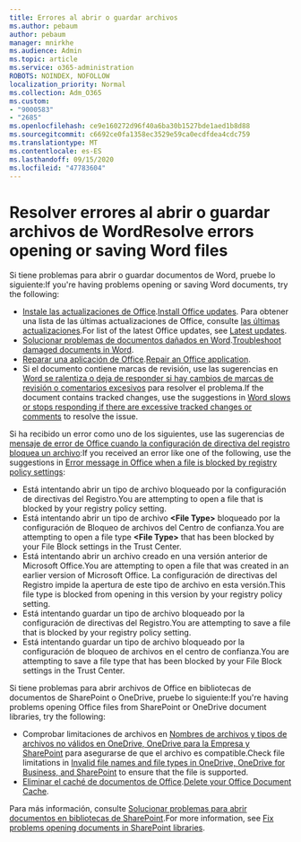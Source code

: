 ```yaml
---
title: Errores al abrir o guardar archivos
ms.author: pebaum
author: pebaum
manager: mnirkhe
ms.audience: Admin
ms.topic: article
ms.service: o365-administration
ROBOTS: NOINDEX, NOFOLLOW
localization_priority: Normal
ms.collection: Adm_O365
ms.custom:
- "9000583"
- "2685"
ms.openlocfilehash: ce9e160272d96f40a6ba30b1527bde1aed1b8d88
ms.sourcegitcommit: c6692ce0fa1358ec3529e59ca0ecdfdea4cdc759
ms.translationtype: MT
ms.contentlocale: es-ES
ms.lasthandoff: 09/15/2020
ms.locfileid: "47783604"
---
```

# <a name="resolve-errors-opening-or-saving-word-files"></a><span data-ttu-id="901c6-102">Resolver errores al abrir o guardar archivos de Word</span><span class="sxs-lookup"><span data-stu-id="901c6-102">Resolve errors opening or saving Word files</span></span>

<span data-ttu-id="901c6-103">Si tiene problemas para abrir o guardar documentos de Word, pruebe lo siguiente:</span><span class="sxs-lookup"><span data-stu-id="901c6-103">If you're having problems opening or saving Word documents, try the following:</span></span>

- <span data-ttu-id="901c6-104">[Instale las actualizaciones de Office](https://support.office.com/article/2ab296f3-7f03-43a2-8e50-46de917611c5).</span><span class="sxs-lookup"><span data-stu-id="901c6-104">[Install Office updates](https://support.office.com/article/2ab296f3-7f03-43a2-8e50-46de917611c5).</span></span> <span data-ttu-id="901c6-105">Para obtener una lista de las últimas actualizaciones de Office, consulte [las últimas actualizaciones](https://docs.microsoft.com/officeupdates/office-updates-msi).</span><span class="sxs-lookup"><span data-stu-id="901c6-105">For list of the latest Office updates, see [Latest updates](https://docs.microsoft.com/officeupdates/office-updates-msi).</span></span>
- <span data-ttu-id="901c6-106">[Solucionar problemas de documentos dañados en Word](https://docs.microsoft.com/office/troubleshoot/word/damaged-documents-in-word).</span><span class="sxs-lookup"><span data-stu-id="901c6-106">[Troubleshoot damaged documents in Word](https://docs.microsoft.com/office/troubleshoot/word/damaged-documents-in-word).</span></span>
- <span data-ttu-id="901c6-107">[Reparar una aplicación de Office](https://support.office.com/Article/Repair-an-Office-application-7821d4b6-7c1d-4205-aa0e-a6b40c5bb88b).</span><span class="sxs-lookup"><span data-stu-id="901c6-107">[Repair an Office application](https://support.office.com/Article/Repair-an-Office-application-7821d4b6-7c1d-4205-aa0e-a6b40c5bb88b).</span></span>
- <span data-ttu-id="901c6-108">Si el documento contiene marcas de revisión, use las sugerencias en [Word se ralentiza o deja de responder si hay cambios de marcas de revisión o comentarios excesivos](https://docs.microsoft.com/office/troubleshoot/word/word-stops-responding) para resolver el problema.</span><span class="sxs-lookup"><span data-stu-id="901c6-108">If the document contains tracked changes, use the suggestions in [Word slows or stops responding if there are excessive tracked changes or comments](https://docs.microsoft.com/office/troubleshoot/word/word-stops-responding) to resolve the issue.</span></span>

<span data-ttu-id="901c6-109">Si ha recibido un error como uno de los siguientes, use las sugerencias de [mensaje de error de Office cuando la configuración de directiva del registro bloquea un archivo](https://docs.microsoft.com/office/troubleshoot/settings/file-blocked-in-office):</span><span class="sxs-lookup"><span data-stu-id="901c6-109">If you received an error like one of the following, use the suggestions in [Error message in Office when a file is blocked by registry policy settings](https://docs.microsoft.com/office/troubleshoot/settings/file-blocked-in-office):</span></span>

- <span data-ttu-id="901c6-110">Está intentando abrir un tipo de archivo bloqueado por la configuración de directivas del Registro.</span><span class="sxs-lookup"><span data-stu-id="901c6-110">You are attempting to open a file that is blocked by your registry policy setting.</span></span>
- <span data-ttu-id="901c6-111">Está intentando abrir un tipo de archivo **\<File Type\>** bloqueado por la configuración de Bloqueo de archivos del Centro de confianza.</span><span class="sxs-lookup"><span data-stu-id="901c6-111">You are attempting to open a file type **\<File Type\>** that has been blocked by your File Block settings in the Trust Center.</span></span>
- <span data-ttu-id="901c6-112">Está intentando abrir un archivo creado en una versión anterior de Microsoft Office.</span><span class="sxs-lookup"><span data-stu-id="901c6-112">You are attempting to open a file that was created in an earlier version of Microsoft Office.</span></span> <span data-ttu-id="901c6-113">La configuración de directivas del Registro impide la apertura de este tipo de archivo en esta versión.</span><span class="sxs-lookup"><span data-stu-id="901c6-113">This file type is blocked from opening in this version by your registry policy setting.</span></span>
- <span data-ttu-id="901c6-114">Está intentando guardar un tipo de archivo bloqueado por la configuración de directivas del Registro.</span><span class="sxs-lookup"><span data-stu-id="901c6-114">You are attempting to save a file that is blocked by your registry policy setting.</span></span>
- <span data-ttu-id="901c6-115">Está intentando guardar un tipo de archivo bloqueado por la configuración de bloqueo de archivos en el centro de confianza.</span><span class="sxs-lookup"><span data-stu-id="901c6-115">You are attempting to save a file type that has been blocked by your File Block settings in the Trust Center.</span></span>

<span data-ttu-id="901c6-116">Si tiene problemas para abrir archivos de Office en bibliotecas de documentos de SharePoint o OneDrive, pruebe lo siguiente:</span><span class="sxs-lookup"><span data-stu-id="901c6-116">If you're having problems opening Office files from SharePoint or OneDrive document libraries, try the following:</span></span>

- <span data-ttu-id="901c6-117">Comprobar limitaciones de archivos en [Nombres de archivos y tipos de archivos no válidos en OneDrive, OneDrive para la Empresa y SharePoint](https://support.office.com/article/64883a5d-228e-48f5-b3d2-eb39e07630fa) para asegurarse de que el archivo es compatible.</span><span class="sxs-lookup"><span data-stu-id="901c6-117">Check file limitations in [Invalid file names and file types in OneDrive, OneDrive for Business, and SharePoint](https://support.office.com/article/64883a5d-228e-48f5-b3d2-eb39e07630fa) to ensure that the file is supported.</span></span> 
- <span data-ttu-id="901c6-118">[Eliminar el caché de documentos de Office](https://support.office.com/article/b1d3765e-d71b-4bb8-99ca-acd22c42995d
).</span><span class="sxs-lookup"><span data-stu-id="901c6-118">[Delete your Office Document Cache](https://support.office.com/article/b1d3765e-d71b-4bb8-99ca-acd22c42995d
).</span></span> 

<span data-ttu-id="901c6-119">Para más información, consulte [Solucionar problemas para abrir documentos en bibliotecas de SharePoint](https://support.office.com/article/31329fa1-4ad0-47fc-95d8-bb0c5b12a536).</span><span class="sxs-lookup"><span data-stu-id="901c6-119">For more information, see [Fix problems opening documents in SharePoint libraries](https://support.office.com/article/31329fa1-4ad0-47fc-95d8-bb0c5b12a536).</span></span>